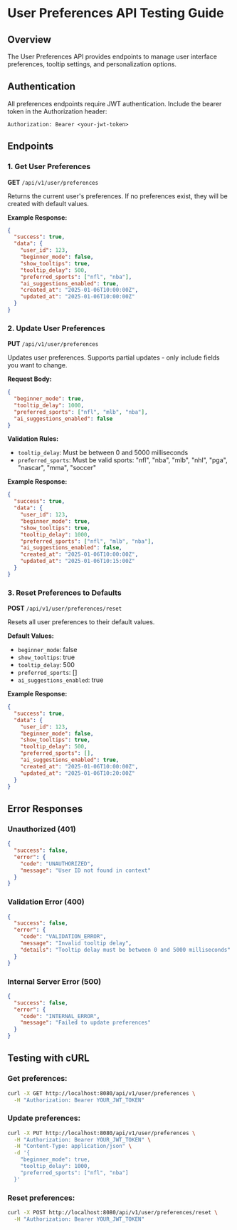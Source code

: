 # User Preferences API Testing Guide

## Overview
The User Preferences API provides endpoints to manage user interface preferences, tooltip settings, and personalization options.

## Authentication
All preferences endpoints require JWT authentication. Include the bearer token in the Authorization header:
```
Authorization: Bearer <your-jwt-token>
```

## Endpoints

### 1. Get User Preferences
**GET** `/api/v1/user/preferences`

Returns the current user's preferences. If no preferences exist, they will be created with default values.

**Example Response:**
```json
{
  "success": true,
  "data": {
    "user_id": 123,
    "beginner_mode": false,
    "show_tooltips": true,
    "tooltip_delay": 500,
    "preferred_sports": ["nfl", "nba"],
    "ai_suggestions_enabled": true,
    "created_at": "2025-01-06T10:00:00Z",
    "updated_at": "2025-01-06T10:00:00Z"
  }
}
```

### 2. Update User Preferences
**PUT** `/api/v1/user/preferences`

Updates user preferences. Supports partial updates - only include fields you want to change.

**Request Body:**
```json
{
  "beginner_mode": true,
  "tooltip_delay": 1000,
  "preferred_sports": ["nfl", "mlb", "nba"],
  "ai_suggestions_enabled": false
}
```

**Validation Rules:**
- `tooltip_delay`: Must be between 0 and 5000 milliseconds
- `preferred_sports`: Must be valid sports: "nfl", "nba", "mlb", "nhl", "pga", "nascar", "mma", "soccer"

**Example Response:**
```json
{
  "success": true,
  "data": {
    "user_id": 123,
    "beginner_mode": true,
    "show_tooltips": true,
    "tooltip_delay": 1000,
    "preferred_sports": ["nfl", "mlb", "nba"],
    "ai_suggestions_enabled": false,
    "created_at": "2025-01-06T10:00:00Z",
    "updated_at": "2025-01-06T10:15:00Z"
  }
}
```

### 3. Reset Preferences to Defaults
**POST** `/api/v1/user/preferences/reset`

Resets all user preferences to their default values.

**Default Values:**
- `beginner_mode`: false
- `show_tooltips`: true
- `tooltip_delay`: 500
- `preferred_sports`: []
- `ai_suggestions_enabled`: true

**Example Response:**
```json
{
  "success": true,
  "data": {
    "user_id": 123,
    "beginner_mode": false,
    "show_tooltips": true,
    "tooltip_delay": 500,
    "preferred_sports": [],
    "ai_suggestions_enabled": true,
    "created_at": "2025-01-06T10:00:00Z",
    "updated_at": "2025-01-06T10:20:00Z"
  }
}
```

## Error Responses

### Unauthorized (401)
```json
{
  "success": false,
  "error": {
    "code": "UNAUTHORIZED",
    "message": "User ID not found in context"
  }
}
```

### Validation Error (400)
```json
{
  "success": false,
  "error": {
    "code": "VALIDATION_ERROR",
    "message": "Invalid tooltip delay",
    "details": "Tooltip delay must be between 0 and 5000 milliseconds"
  }
}
```

### Internal Server Error (500)
```json
{
  "success": false,
  "error": {
    "code": "INTERNAL_ERROR",
    "message": "Failed to update preferences"
  }
}
```

## Testing with cURL

### Get preferences:
```bash
curl -X GET http://localhost:8080/api/v1/user/preferences \
  -H "Authorization: Bearer YOUR_JWT_TOKEN"
```

### Update preferences:
```bash
curl -X PUT http://localhost:8080/api/v1/user/preferences \
  -H "Authorization: Bearer YOUR_JWT_TOKEN" \
  -H "Content-Type: application/json" \
  -d '{
    "beginner_mode": true,
    "tooltip_delay": 1000,
    "preferred_sports": ["nfl", "nba"]
  }'
```

### Reset preferences:
```bash
curl -X POST http://localhost:8080/api/v1/user/preferences/reset \
  -H "Authorization: Bearer YOUR_JWT_TOKEN"
```